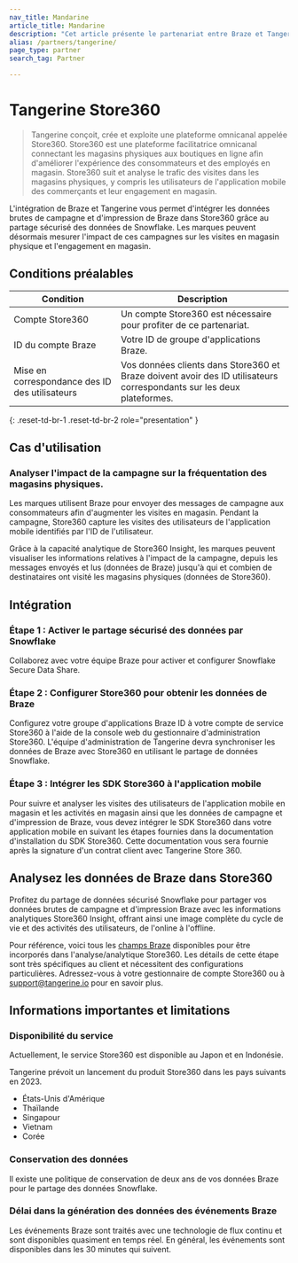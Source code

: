 ```yaml
---
nav_title: Mandarine
article_title: Mandarine
description: "Cet article présente le partenariat entre Braze et Tangerine Store360, une plateforme omnicanale qui relie les magasins physiques aux boutiques en ligne afin d'offrir des expériences supérieures en magasin aux consommateurs et aux employés des magasins. Grâce à cette intégration, les données brutes de campagne et d'impression de Braze sont disponibles sur Store360 via le partage sécurisé de données Snowflake, et les marques peuvent mesurer l'impact de leurs campagnes sur l'engagement en magasin et le trafic en magasin."
alias: /partners/tangerine/
page_type: partner
search_tag: Partner

---
```


# Tangerine Store360

> Tangerine conçoit, crée et exploite une plateforme omnicanal appelée Store360. Store360 est une plateforme facilitatrice omnicanal connectant les magasins physiques aux boutiques en ligne afin d'améliorer l'expérience des consommateurs et des employés en magasin. Store360 suit et analyse le trafic des visites dans les magasins physiques, y compris les utilisateurs de l'application mobile des commerçants et leur engagement en magasin.

L'intégration de Braze et Tangerine vous permet d'intégrer les données brutes de campagne et d'impression de Braze dans Store360 grâce au partage sécurisé des données de Snowflake. Les marques peuvent désormais mesurer l'impact de ces campagnes sur les visites en magasin physique et l'engagement en magasin.

## Conditions préalables

| Condition | Description |
| ----------- | ----------- |
| Compte Store360 | Un compte Store360 est nécessaire pour profiter de ce partenariat. |
| ID du compte Braze | Votre ID de groupe d'applications Braze. |
| Mise en correspondance des ID des utilisateurs | Vos données clients dans Store360 et Braze doivent avoir des ID utilisateurs correspondants sur les deux plateformes. |
{: .reset-td-br-1 .reset-td-br-2 role="presentation" }

## Cas d'utilisation

### Analyser l'impact de la campagne sur la fréquentation des magasins physiques.

Les marques utilisent Braze pour envoyer des messages de campagne aux consommateurs afin d'augmenter les visites en magasin. Pendant la campagne, Store360 capture les visites des utilisateurs de l'application mobile identifiés par l'ID de l'utilisateur.

Grâce à la capacité analytique de Store360 Insight, les marques peuvent visualiser les informations relatives à l'impact de la campagne, depuis les messages envoyés et lus (données de Braze) jusqu'à qui et combien de destinataires ont visité les magasins physiques (données de Store360).

## Intégration

### Étape 1 : Activer le partage sécurisé des données par Snowflake

Collaborez avec votre équipe Braze pour activer et configurer Snowflake Secure Data Share.

### Étape 2 : Configurer Store360 pour obtenir les données de Braze

Configurez votre groupe d'applications Braze ID à votre compte de service Store360 à l'aide de la console web du gestionnaire d'administration Store360. L'équipe d'administration de Tangerine devra synchroniser les données de Braze avec Store360 en utilisant le partage de données Snowflake.

### Étape 3 : Intégrer les SDK Store360 à l'application mobile

Pour suivre et analyser les visites des utilisateurs de l'application mobile en magasin et les activités en magasin ainsi que les données de campagne et d'impression de Braze, vous devez intégrer le SDK Store360 dans votre application mobile en suivant les étapes fournies dans la documentation d'installation du SDK Store360. Cette documentation vous sera fournie après la signature d'un contrat client avec Tangerine Store 360.

## Analysez les données de Braze dans Store360

Profitez du partage de données sécurisé Snowflake pour partager vos données brutes de campagne et d'impression Braze avec les informations analytiques Store360 Insight, offrant ainsi une image complète du cycle de vie et des activités des utilisateurs, de l'online à l'offline.

Pour référence, voici tous les [champs Braze](https://www.braze.com/docs/assets/download_file/data-sharing-raw-table-schemas.txt?ffbc5f5ca7092bc9ae26268aa0e711df) disponibles pour être incorporés dans l'analyse/analytique Store360. Les détails de cette étape sont très spécifiques au client et nécessitent des configurations particulières. Adressez-vous à votre gestionnaire de compte Store360 ou à support@tangerine.io pour en savoir plus.

## Informations importantes et limitations

### Disponibilité du service

Actuellement, le service Store360 est disponible au Japon et en Indonésie.

Tangerine prévoit un lancement du produit Store360 dans les pays suivants en 2023.
- États-Unis d'Amérique
- Thaïlande
- Singapour
- Vietnam
- Corée

### Conservation des données

Il existe une politique de conservation de deux ans de vos données Braze pour le partage des données Snowflake.

### Délai dans la génération des données des événements Braze

Les événements Braze sont traités avec une technologie de flux continu et sont disponibles quasiment en temps réel. En général, les événements sont disponibles dans les 30 minutes qui suivent.
